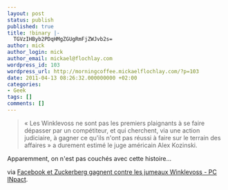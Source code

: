 ```yaml
---
layout: post
status: publish
published: true
title: !binary |-
  TGVzIHByb2PDqHMgZGUgRmFjZWJvb2s=
author: mick
author_login: mick
author_email: mickael@flochlay.com
wordpress_id: 103
wordpress_url: http://morningcoffee.mickaelflochlay.com/?p=103
date: 2011-04-13 08:26:32.000000000 +02:00
categories:
- Geek
tags: []
comments: []
---
```

<blockquote>« Les Winklevoss ne sont pas les premiers plaignants à se faire dépasser par un compétiteur, et qui cherchent, via une action judiciaire, à gagner ce qu'ils n'ont pas réussi à faire sur le terrain des affaires » a durement estimé le juge américain Alex Kozinski.</blockquote>
Apparemment, on n'est pas couchés avec cette histoire...

via <a href="http://www.pcinpact.com/actu/news/63037-facebook-mark-zuckerberg-proces-jumeaux-winklevoss.htm">Facebook et Zuckerberg gagnent contre les jumeaux Winklevoss - PC INpact</a>.
